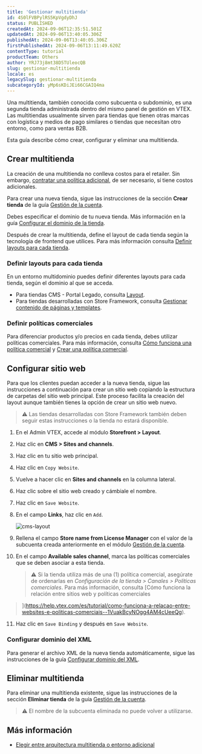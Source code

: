 ```yaml
---
title: 'Gestionar multitienda'
id: 4S0lFVBPylRS5KpVgdyDhJ
status: PUBLISHED
createdAt: 2024-09-06T12:35:51.501Z
updatedAt: 2024-09-06T13:40:05.306Z
publishedAt: 2024-09-06T13:40:05.306Z
firstPublishedAt: 2024-09-06T13:11:49.620Z
contentType: tutorial
productTeam: Others
author: YRJ73j8mt38D5TUleocQB
slug: gestionar-multitienda
locale: es
legacySlug: gestionar-multitienda
subcategoryId: yMp6sKDiJEi66CGAIQ4ma
---
```


Una multitienda, también conocida como subcuenta o subdominio, es una segunda tienda administrada dentro del mismo panel de gestión en VTEX. Las multitiendas usualmente sirven para tiendas que tienen otras marcas con logística y medios de pago similares o tiendas que necesitan otro entorno, como para ventas B2B.

Esta guía describe cómo crear, configurar y eliminar una multitienda.

## Crear multitienda

La creación de una multitienda no conlleva costos para el retailer. Sin embargo, [contratar una política adicional](https://help.vtex.com/es/tutorial/contratacao-de-politica-comercial-adicional--61vuFOw4yGh6nwSmkLJL1X), de ser necesario, sí tiene costos adicionales.

Para crear una nueva tienda, sigue las instrucciones de la sección **Crear tienda** de la guía [Gestión de la cuenta](https://help.vtex.com/es/tutorial/account-details-page--2vhUVOKfCaswqLguT2F9xq#crear-tienda).

Debes especificar el dominio de tu nueva tienda. Más información en la guía [Configurar el dominio de la tienda](https://help.vtex.com/es/tutorial/configurando-dominios-no-gerenciamento-da-conta--tutorials_2450).

Después de crear la multitienda, define el layout de cada tienda según la tecnología de frontend que utilices. Para más información consulta [Definir layouts para cada tienda](#definir-layouts-para-cada-tienda).

### Definir layouts para cada tienda

En un entorno multidominio puedes definir diferentes layouts para cada tienda, según el dominio al que se acceda.

- Para tiendas CMS - Portal Legado, consulta [Layout](https://help.vtex.com/es/subcategory/layout--2g6LxtasS4iSeGEqeYUuGW).
- Para tiendas desarrolladas con Store Framework, consulta [Gestionar contenido de páginas y templates](https://help.vtex.com/es/tutorial/gerenciando-conteudo-de-pagina-e-template--3tMbx6HXy4Fy5r9EhboG37).

### Definir políticas comerciales

Para diferenciar productos y/o precios en cada tienda, debes utilizar políticas comerciales. Para más información, consulta [Cómo funciona una política comercial](https://help.vtex.com/es/tutorial/como-funciona-uma-politica-comercial--6Xef8PZiFm40kg2STrMkMV) y [Crear una política comercial](https://help.vtex.com/es/tutorial/o-que-e-uma-politica-comercial--563tbcL0TYKEKeOY4IAgAE).

## Configurar sitio web

Para que los clientes puedan acceder a la nueva tienda, sigue las instrucciones a continuación para crear un sitio web copiando la estructura de carpetas del sitio web principal. Este proceso facilita la creación del layout aunque también tienes la opción de crear un sitio web nuevo.

>⚠️ Las tiendas desarrolladas con Store Framework también deben seguir estas instrucciones o la tienda no estará disponible.

1. En el Admin VTEX, accede al módulo **Storefront > Layout**.
2. Haz clic en **CMS > Sites and channels**.
3. Haz clic en tu sitio web principal.
4. Haz clic en `Copy Website`.
5. Vuelve a hacer clic en **Sites and channels** en la columna lateral.
6. Haz clic sobre el sitio web creado y cámbiale el nombre.
7. Haz clic en `Save Website`.
8. En el campo **Links**, haz clic en `Add`.

    ![cms-layout](//images.ctfassets.net/alneenqid6w5/4bVAAc3Fs8ArVYy1qSCAnX/72ee5c83f3f996278ea29a0b402e0b28/cms-layout.png)

9. Rellena el campo **Store name from License Manager** con el valor de la subcuenta creada anteriormente en el módulo [Gestión de la cuenta](#crear-multitienda).
10. En el campo **Available sales channel**, marca las políticas comerciales que se deben asociar a esta tienda.

    >⚠️ Si la tienda utiliza más de una (1) política comercial, asegúrate de ordenarlas en *Configuración de la tienda > Canales > Políticas comerciales*. Para más información, consulta [Cómo funciona la relación entre sitios web y políticas comerciales
> ](https://help.vtex.com/es/tutorial/como-funciona-a-relacao-entre-websites-e-politicas-comerciais--1VuakBcyNOgg4AM4cUeeQg).

11. Haz clic en `Save Binding` y después en `Save Website`.

### Configurar dominio del XML

Para generar el archivo XML de la nueva tienda automáticamente, sigue las instrucciones de la guía [Configurar dominio del XML](https://help.vtex.com/es/tutorial/configurar-dominio-do-xml--2RkGK4vHS0c6sYuUw0cUWC).

## Eliminar multitienda

Para eliminar una multitienda existente, sigue las instrucciones de la sección **Eliminar tienda** de la guía [Gestión de la cuenta](https://help.vtex.com/es/tutorial/account-details-page--2vhUVOKfCaswqLguT2F9xq#eliminar-tienda).

>⚠️ El nombre de la subcuenta eliminada no puede volver a utilizarse.

## Más información

- [Elegir entre arquitectura multitienda o entorno adicional](https://help.vtex.com/es/tutorial/escolhendo-entre-arquitetura-multi-loja-ou-ambiente-adicional--4HRNpa1OCKZ5YzP8yiilBL)
